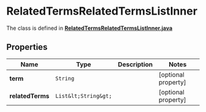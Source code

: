 

# RelatedTermsRelatedTermsListInner

The class is defined in **[RelatedTermsRelatedTermsListInner.java](../../src/main/java/org/openapitools/model/RelatedTermsRelatedTermsListInner.java)**

## Properties

Name | Type | Description | Notes
------------ | ------------- | ------------- | -------------
**term** | `String` |  |  [optional property]
**relatedTerms** | `List&lt;String&gt;` |  |  [optional property]




